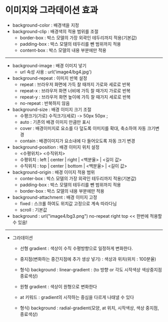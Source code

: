# 이미지와 그라데이션 효과
- background-color : 배경색을 지정
- background-clip : 배경색의 적용 범위를 조절
	- border-box : 박스 모델의 가장 외곽인 테두리까지 적용(기본값)
	- padding-box : 박스 모델의 테두리를 뺀 범위까지 적용
	- content-box : 박스 모델의 내용 부분에만 적용
---
- background-image : 배경 이미지 넣기
	- url 속성 사용 : url('image4/bg4.jpg')
- background-repeat : 이미지 반복 설정
	- repeat : 브라우저 화면에 가득 찰 때까지 가로와 세로로 반복
	- repeat-x : 브라우저 화면 너비에 가득 찰 때가지 가로로 반복
	- repeat-y : 브라우저 화면 높이에 가득 찰 때가지 세로로 반복
	- no-repeat : 반복하지 않음
- background-size : 배경 이미지 크기 조절
	- 수평크기(가로) 수직크기(세로) -> 50px 50px ;
	- auto : 기존의 배경 이미지 만큼만 표시
	- cover : 배경이미지로 요소를 다 덮도록 이미지를 확대, 축소하여 자동 크기변경
	- contain : 배경이미지가 요소내에 다 들어오도록 자동 크기 변경
- background-position : 배경 이미지 위치 설정
	- <수평위치> <수직위치>
	- 수평위치 : left | center |   right   | <백분율> | <길이 값>
	- 수직위치 : top | center | bottom | <백분율> | <길이 값>
- background-origin : 배경 이미지 적용 범위
	- conter-box : 박스 모델의 가장 외곽인 테두리까지 적용(기본값)
	- padding-box : 박스 모델의 테두리를 뺀 범위까지 적용
	- border-box : 박스 모델의 내용 부분에만 적용
- background-attachment : 배경 이미지 고정
	- fixed : 스크롤 하여도 위치값 고정으로 계속 따라다님
	- scroll : 기본값
- background : url("image4/bg3.png") no-repeat right top << 한번에 적용할수 있음!
---
- 그라데이션
	- 선형 gradient : 색상이 수직 수평방향으로 일정하게 변화한다.
	- 중지점(변화하는 중간지점에 추가 생상 넣기) : 색상과 위치(위치 : 100분율)
	- 형식) background : linear-gradient : (to 방향 or 각도 시작색상 색상중지점 종료색상)

	- 원형 gradient : 색상이 원형으로 변화한다
	- at 키워드 : gradient의 시작하는 중심을 다르게 나태낼 수 있다
	- 형식) background : radial-gradient(모양, at 위치, 시작색상, 색상 중지점, 종료색상)

